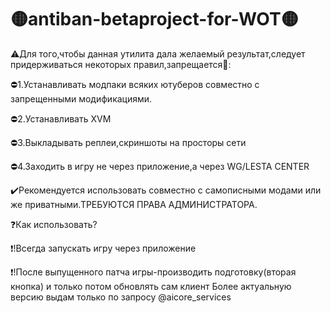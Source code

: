 # 🟡antiban-betaproject-for-WOT🟡

⚠️Для того,чтобы данная утилита дала желаемый результат,следует придерживаться некоторых правил,запрещается🚫:

⛔️1.Устанавливать модпаки всяких ютуберов совместно с запрещенными модификациями.

⛔️2.Устанавливать XVM

⛔️3.Выкладывать реплеи,скриншоты на просторы сети

⛔️4.Заходить в игру не через приложение,а через WG/LESTA CENTER

✔️Рекомендуется использовать совместно с самописными модами или же приватными.ТРЕБУЮТСЯ ПРАВА АДМИНИСТРАТОРА.

❓️Как использовать?

❗️!Всегда запускать игру через приложение

❗️!После выпущенного патча игры-производить подготовку(вторая кнопка) и только потом обновлять сам клиент
Более актуальную версию выдам только по запросу @aicore_services
